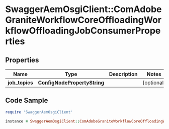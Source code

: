 # SwaggerAemOsgiClient::ComAdobeGraniteWorkflowCoreOffloadingWorkflowOffloadingJobConsumerProperties

## Properties

Name | Type | Description | Notes
------------ | ------------- | ------------- | -------------
**job_topics** | [**ConfigNodePropertyString**](ConfigNodePropertyString.md) |  | [optional] 

## Code Sample

```ruby
require 'SwaggerAemOsgiClient'

instance = SwaggerAemOsgiClient::ComAdobeGraniteWorkflowCoreOffloadingWorkflowOffloadingJobConsumerProperties.new(job_topics: null)
```


